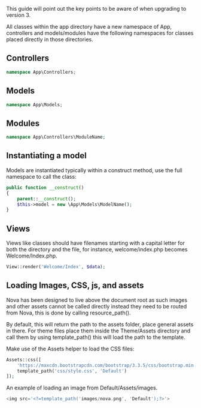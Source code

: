 This guide will point out the key points to be aware of when upgrading to version 3.

All classes within the app directory have a new namespace of App, controllers and models/modules have the following namespaces for classes placed directly in those directories.

## Controllers

```php
namespace App\Controllers;
```

## Models

```php
namespace App\Models;
```

## Modules

```php
namespace App\Controllers\ModuleName;
```

## Instantiating a model

Models are instantiated typically within a construct method, use the full namespace to call the class:

```php
public function __construct()
{
    parent::__construct();
    $this->model = new \App\Models\ModelName();
}
```

## Views

Views like classes should have filenames starting with a capital letter for both the directory and the file, for instance, welcome/index.php becomes Welcome/Index.php.

```php
View::render('Welcome/Index', $data);
```

## Loading Images, CSS, js, and assets

Nova has been designed to live above the document root as such images and other assets cannot be called directly instead they need to be routed from Nova, this is done by calling resource_path().

By default, this will return the path to the assets folder, place general assets in there. For theme files place them inside the Theme/Assets directory and call them by using template_path() this will load the path to the template.

Make use of the Assets helper to load the CSS files:

```php
Assets::css([
    'https://maxcdn.bootstrapcdn.com/bootstrap/3.3.5/css/bootstrap.min.css',
    template_path('css/style.css', 'Default')
]);
```

An example of loading an image from Default/Assets/images.
```php
<img src='<?=template_path('images/nova.png', 'Default');?>'>
```